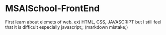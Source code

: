 # MSAISchool-FrontEnd

First learn about elemets of web.
ex) HTML, CSS, JAVASCRIPT
but I still feel that it is difficult especially javascript;;
(markdown mistake;)
